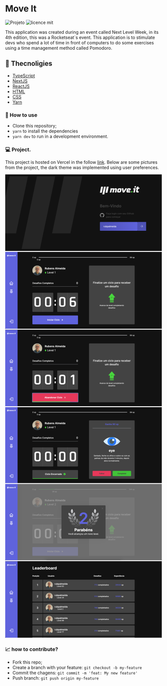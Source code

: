 # Move It

![Projeto](https://img.shields.io/badge/joaovictor3g-moveit-dark)
![licence mit](https://img.shields.io/badge/license-MIT-green)

<p>This application was created during an event called Next Level Week, in its 4th edition, this was a Rocketseat`s event. This application is to stimulate devs who spend a lot of time in front of computers to do some exercises using a time management method called Pomodoro.</p>

## 🚀 Thecnoligies

- [TypeScript](https://www.typescriptlang.org/)
- [NextJS](https://nextjs.org/)
- [ReactJS](https://reactjs.org/)
- [HTML](https://developer.mozilla.org/pt-BR/docs/Web/HTML)
- [CSS](https://developer.mozilla.org/pt-BR/docs/Web/CSS)
- [Yarn](https://yarnpkg.com/)

### 🔨 How to use
- Clone this repository;
- `yarn` to install the dependencies
- `yarn dev` to run in a development environment.


### 💻 Project.

This project is hosted on Vercel in the follow [link](https://moveit-rubpalmeida.vercel.app/).
Below are some pictures from the project, the dark theme was implemented using user preferences.

<img src="./public/images/login.png">
<img src="./public/images/home.png">
<img src="./public/images/countdown.png">
<img src="./public/images/challenge.png">
<img src="./public/images/levelup.png">
<img src="./public/images/leaderboard.png">


### 📈 how to contribute?
- Fork this repo;
- Create a branch with your feature: `git checkout -b my-feature`
- Commit the chagens: `git commit -m 'feat: My new feature'`
- Push branch: `git push origin my-feature`
